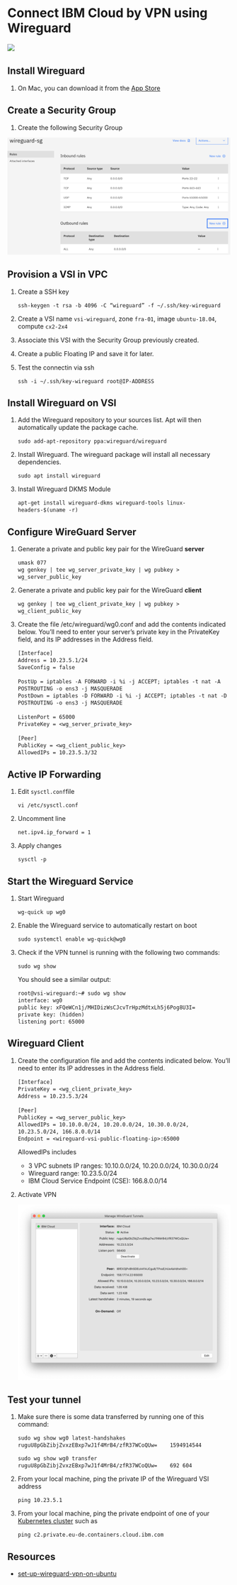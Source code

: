 # Connect IBM Cloud by VPN using Wireguard

![](./ibmcloud-wireguqrd-vpc.jpg)

## Install Wireguard

1. On Mac, you can download it from the [App Store](https://apps.apple.com/fr/app/wireguard/id1451685025?l=en&mt=12)

## Create a Security Group

1. Create the following Security Group

![](./vsi-security-group.png)


## Provision a VSI in VPC

1. Create a SSH key
    ```
    ssh-keygen -t rsa -b 4096 -C “wireguard” -f ~/.ssh/key-wireguard
    ```

1. Create a VSI name `vsi-wireguard`, zone `fra-01`, image `ubuntu-18.04`, compute `cx2-2x4`

1. Associate this VSI with the Security Group previously created.

1. Create a public Floating IP and save it for later. 

1. Test the connectin via ssh
    ```
    ssh -i ~/.ssh/key-wireguard root@IP-ADDRESS
    ```

## Install Wireguard on VSI

1. Add the Wireguard repository to your sources list. Apt will then automatically update the package cache.
    ```
    sudo add-apt-repository ppa:wireguard/wireguard
    ```

1. Install Wireguard. The wireguard package will install all necessary dependencies.
    ```
    sudo apt install wireguard
    ```

1. Install Wireguard DKMS Module
    ```
    apt-get install wireguard-dkms wireguard-tools linux-headers-$(uname -r)
    ```

## Configure WireGuard Server

1. Generate a private and public key pair for the WireGuard **server**
    ```
    umask 077
    wg genkey | tee wg_server_private_key | wg pubkey > wg_server_public_key
    ```

1. Generate a private and public key pair for the WireGuard **client**
    ```
    wg genkey | tee wg_client_private_key | wg pubkey > wg_client_public_key
    ```

1. Create the file /etc/wireguard/wg0.conf and add the contents indicated below. You’ll need to enter your server’s private key in the PrivateKey field, and its IP addresses in the Address field.

    ```
    [Interface]
    Address = 10.23.5.1/24
    SaveConfig = false

    PostUp = iptables -A FORWARD -i %i -j ACCEPT; iptables -t nat -A POSTROUTING -o ens3 -j MASQUERADE
    PostDown = iptables -D FORWARD -i %i -j ACCEPT; iptables -t nat -D POSTROUTING -o ens3 -j MASQUERADE
    
    ListenPort = 65000
    PrivateKey = <wg_server_private_key>

    [Peer]
    PublicKey = <wg_client_public_key>
    AllowedIPs = 10.23.5.3/32
    ```

## Active IP Forwarding

1. Edit `sysctl.conf`file
    ```
    vi /etc/sysctl.conf
    ```

1. Uncomment line
    ```
    net.ipv4.ip_forward = 1
    ```

1. Apply changes
    ```
    sysctl -p
    ```

## Start the Wireguard Service

1. Start Wireguard
    ```
    wg-quick up wg0
    ```

1. Enable the Wireguard service to automatically restart on boot
    ```
    sudo systemctl enable wg-quick@wg0
    ```

1. Check if the VPN tunnel is running with the following two commands:
    ```
    sudo wg show
    ```
    You should see a similar output:
    ```
    root@vsi-wireguard:~# sudo wg show
    interface: wg0
    public key: xFQeWCn1j/MHIDizWsCJcvTrHpzMdtxLh5j6Pog8U3I=
    private key: (hidden)
    listening port: 65000
    ```


## Wireguard Client

1. Create the configuration file and add the contents indicated below. You’ll need to enter its IP addresses in the Address field.

    ```
    [Interface]
    PrivateKey = <wg_client_private_key>
    Address = 10.23.5.3/24
    
    [Peer]
    PublicKey = <wg_server_public_key>
    AllowedIPs = 10.10.0.0/24, 10.20.0.0/24, 10.30.0.0/24, 10.23.5.0/24, 166.8.0.0/14
    Endpoint = <wireguard-vsi-public-floating-ip>:65000
    ```
    AllowedIPs includes
    * 3 VPC subnets IP ranges: 10.10.0.0/24, 10.20.0.0/24, 10.30.0.0/24
    * Wireguard range: 10.23.5.0/24
    * IBM Cloud Service Endpoint (CSE): 166.8.0.0/14

1. Activate VPN

    ![](./mac-wireguard-client.png)

## Test your tunnel

1. Make sure there is some data transferred by running one of this command:
    ```
    sudo wg show wg0 latest-handshakes
    ruguU8pGbZibjZvxzEBxp7wJ1f4MrB4/zfR37WCoQUw=	1594914544
    ```
    ```
    sudo wg show wg0 transfer
    ruguU8pGbZibjZvxzEBxp7wJ1f4MrB4/zfR37WCoQUw=	692	604
    ```

1. From your local machine, ping the private IP of the Wireguard VSI address
    ```
    ping 10.23.5.1
    ```

1. From your local machine, ping the private endpoint of one of your [Kubernetes cluster](https://cloud.ibm.com/kubernetes/clusters) such as
    ```
    ping c2.private.eu-de.containers.cloud.ibm.com
    ```

## Resources
* [set-up-wireguard-vpn-on-ubuntu](https://www.linode.com/docs/networking/vpn/set-up-wireguard-vpn-on-ubuntu/)